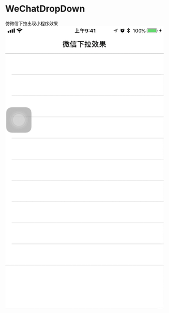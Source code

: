 # WeChatDropDown
仿微信下拉出现小程序效果
![](https://github.com/245427794/Image/blob/master/WeChatDropDown.gif)
